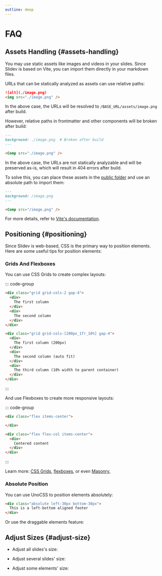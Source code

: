 ```yaml
---
outline: deep
---
```


# FAQ

## Assets Handling {#assets-handling}

You may use static assets like images and videos in your slides. Since Slidev is based on Vite, you can import them directly in your markdown files.

URLs that can be statically analyzed as assets can use relative paths:

```md
![alt](./image.png)
<img src="./image.png" />
```

In the above case, the URLs will be resolved to `/BASE_URL/assets/image.png` after build.

However, relative paths in frontmatter and other components will be broken after build:

```md
---
background: ./image.png  # Broken after build
---

<Comp src="./image.png" />
```

In the above case, the URLs are not statically analyzable and will be preserved as-is, which will result in 404 errors after build.

To solve this, you can place these assets in the [public folder](TODO:) and use an absolute path to import them:

```md
---
background: /image.png
---

<Comp src="/image.png" />
```

For more details, refer to [Vite's documentation](https://vitejs.dev/guide/assets.html).

## Positioning {#positioning}

Since Slidev is web-based, CSS is the primary way to position elements. Here are some useful tips for position elements:

### Grids And Flexboxes

You can use CSS Grids to create complex layouts:

::: code-group

```md [Two columns]
<div class="grid grid-cols-2 gap-4">
  <div>
    The first column
  </div>
  <div>
    The second column
  </div>
</div>
```

```md [Complex case]
<div class="grid grid-cols-[200px_1fr_10%] gap-4">
  <div>
    The first column (200px)
  </div>
  <div>
    The second column (auto fit)
  </div>
  <div>
    The third column (10% width to parent container)
  </div>
</div>
```

:::

And use Flexboxes to create more responsive layouts:

::: code-group

```md [Horizontal]
<div class="flex items-center">

</div>
```

```md [Vertical]
<div class="flex flex-col items-center">
  <div>
    Centered content
  </div>
</div>
```

:::

Learn more: [CSS Grids](https://css-tricks.com/snippets/css/complete-guide-grid/), [flexboxes](https://css-tricks.com/snippets/css/a-guide-to-flexbox/), or even [Masonry](https://css-tricks.com/native-css-masonry-layout-in-css-grid/),

### Absolute Position

You can use UnoCSS to position elements absolutely:

```md
<div class="absolute left-30px bottom-30px">
  This is a left-bottom aligned footer
</div>
```

Or use the draggable elements feature:

<LinkCard link="feature/draggable" />

## Adjust Sizes {#adjust-size}

- Adjust all slides's size:

<LinkCard link="feature/canvas-size" />

- Adjust several slides' size:

<LinkCard link="feature/zoom-slide" />

- Adjust some elements' size:

<LinkCard link="feature/transform-component" />
